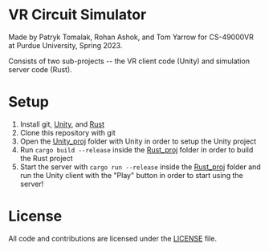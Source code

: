 # VR Circuit Simulator

Made by Patryk Tomalak, Rohan Ashok, and Tom Yarrow for CS-49000VR at Purdue University, Spring 2023.

Consists of two sub-projects -- the VR client code (Unity) and simulation server code (Rust).

# Setup

1. Install git, [Unity](https://unity.com/), and [Rust](https://www.rust-lang.org/)
2. Clone this repository with git
3. Open the [Unity_proj](./Unity_proj) folder with Unity in order to setup the Unity project
4. Run `cargo build --release` inside the [Rust_proj](./Rust_proj) folder in order to build the Rust project
5. Start the server with `cargo run --release` inside the [Rust_proj](./Rust_proj) folder and run the Unity client with the "Play" button in order to start using the server! 

# License

All code and contributions are licensed under the [LICENSE](./LICENSE) file.

